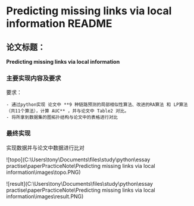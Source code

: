 # Predicting missing links via local information  README



## 论文标题：

**Predicting missing links via local information**



###  主要实现内容及要求

要求：

	- 通过python实现 论文中 **9 种链路预测的局部相似性算法、改进的RA算法 和 LP算法（共11个算法），计算 AUC** ，并与论文中 Table2 对比。
	- 将所拿到数据集的图拓扑结构与论文中的表格进行对比



### 最终实现

实现数据并与论文中数据进行比对

![topo](C:\Users\tony\Documents\files\study\python\essay practise\paperPracticeNote\Predicting missing links via local information\images\topo.PNG)



![result](C:\Users\tony\Documents\files\study\python\essay practise\paperPracticeNote\Predicting missing links via local information\images\result.PNG)